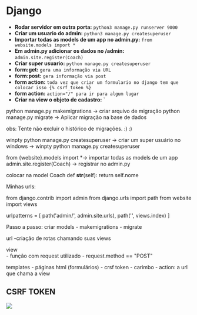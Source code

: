 # Django

- **Rodar servidor em outra porta:** `python3 manage.py runserver 9000`
- **Criar um usuario do admin:** `python3 manage.py createsuperuser`
- **Importar todas as models de um app no admin.py:** `from website.models import *`
- **Em admin.py adicionar os dados no /admin:** `admin.site.register(Coach)`
- **Criar super usuario:** `python manage.py createsuperuser`
- **form:get:** `gera uma informação via URL`
- **form:post:** `gera informação via post`
- **form action:** `toda vez que criar um formulario no django tem que colocar isso {% csrf_token %}`
- **form action:** `action="/" para ir para algum lugar`
- **Criar na view o objeto de cadastro:** `

python manage.py makemigrations -> criar arquivo de migração
python manage.py migrate -> Aplicar migração na base de dados

obs: Tente não excluir o histórico de migrações. :) :) 

winpty python manage.py createsuperuser -> criar um super usuário
no windows -> winpty python manage.py createsuperuser
 
from {website}.models import *-> importar todas as models de um app
admin.site.register(Coach) -> registrar no admin.py

colocar na model Coach
    def __str__(self):
        return self.nome                                                                                                         

Minhas urls:

from django.contrib import admin
from django.urls import path
from website import views

urlpatterns = [
    path('admin/', admin.site.urls),
    path('', views.index)
]

Passo a passo:
criar models
    - makemigrations
    - migrate

url
    -criação de rotas chamando suas views

view    
    - função com request utilizado
    - request.method == "POST"

templates
    - páginas html (formulários)
    - crsf token - carimbo
    - action: a url que chama a view



## CSRF TOKEN

<img src="https://www.digitalmunition.me/wp-content/uploads/2018/04/csrf-cross-site-request-forgery-620x350-c.png" />
